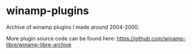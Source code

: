 # winamp-plugins
Archive of winamp plugins I made around 2004-2000.

More plugin source code can be found here: https://github.com/winamp-libre/winamp-libre-archive
